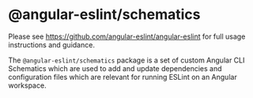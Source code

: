 # @angular-eslint/schematics

Please see https://github.com/angular-eslint/angular-eslint for full usage instructions and guidance.

The `@angular-eslint/schematics` package is a set of custom Angular CLI Schematics which are used to add and update dependencies and configuration files which are relevant for running ESLint on an Angular workspace.
